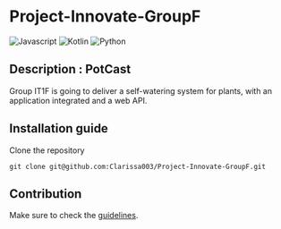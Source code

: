 # Project-Innovate-GroupF
![Javascript](https://img.shields.io/badge/JavaScript-F7DF1E?style=for-the-badge&logo=javascript&logoColor=black)
![Kotlin](https://img.shields.io/badge/Kotlin-0095D5?&style=for-the-badge&logo=kotlin&logoColor=white)
![Python](https://img.shields.io/badge/Python-14354C?style=for-the-badge&logo=python&logoColor=white)

## Description : PotCast
Group IT1F is going to deliver a self-watering system for plants, with an application integrated and a web API.

## Installation guide
Clone the repository 
```
git clone git@github.com:Clarissa003/Project-Innovate-GroupF.git
```

## Contribution

Make sure to check the [guidelines](GUIDELINES.md).
